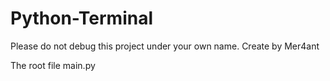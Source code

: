 # Python-Terminal
Please do not debug this project under your own name. Create by Mer4ant

The root file main.py
